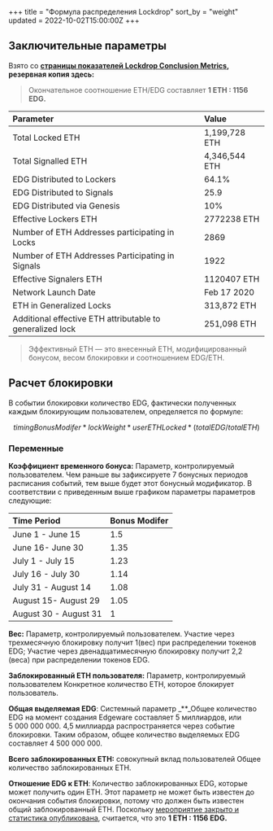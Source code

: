 +++
title = "Формула распределения Lockdrop"
sort_by = "weight"
updated = 2022-10-02T15:00:00Z
+++

## Заключительные параметры

Взято со [**страницы показателей Lockdrop Conclusion Metrics**](https://commonwealth.im/edgeware/stats)**, резервная копия здесь:**

>Окончательное соотношение ETH/EDG составляет **1 ETH : 1156 EDG.**

| Parameter                                                 | Value         |
|:--------------------------------------------------------- |:------------- |
| Total Locked ETH                                          | 1,199,728 ETH |
| Total Signalled ETH                                       | 4,346,544 ETH |
| EDG Distributed to Lockers                                | 64.1%         |
| EDG Distributed to Signals                                | 25.9          |
| EDG Distributed via Genesis                               | 10%           |
| Effective Lockers ETH                                     | 2772238 ETH   |
| Number of ETH Addresses participating in Locks            | 2869          |
| Number of ETH Addresses Participating in Signals          | 1922          |
| Effective Signalers ETH                                   | 1120407 ETH   |
| Network Launch Date                                       | Feb 17 2020   |
| ETH in Generalized Locks                                  | 313,872 ETH   |
| Additional effective ETH attributable to generalized lock | 251,098 ETH   |

>Эффективный ETH — это внесенный ETH, модифицированный бонусом, весом блокировки и соотношением EDG/ETH.

## Расчет блокировки

В событии блокировки количество EDG, фактически полученных каждым блокирующим пользователем, определяется по формуле:

$$
timingBonusModifer * lockWeight * userETHLocked*(totalEDG/totalETH)
$$

### Переменные

**Коэффициент временного бонуса:** Параметр, контролируемый пользователем.
Чем раньше вы зафиксируете 7 бонусных периодов расписания событий, тем выше будет этот бонусный модификатор. В соответствии с приведенным выше графиком параметры параметров следующие:

| Time Period           | Bonus Modifer |
|:--------------------- |:------------- |
| June 1 - June 15      | 1.5           |
| June 16- June 30      | 1.35          |
| July 1 - July 15      | 1.23          |
| July 16 - July 30     | 1.14          |
| July 31 - August 14   | 1.08          |
| August 15- August 29  | 1.05          |
| August 30 - August 31 | 1             |

**Вес:** Параметр, контролируемый пользователем.
Участие через трехмесячную блокировку получит 1\(вес\) при распределении токенов EDG; Участие через двенадцатимесячную блокировку получит 2,2 \(веса\) при распределении токенов EDG.

**Заблокированный ETH пользователя:** Параметр, контролируемый пользователем
Конкретное количество ETH, которое блокирует пользователь.

**Общая выделяемая EDG**: Системный параметр
\_\*\*\_Общее количество EDG на момент создания Edgeware составляет 5 миллиардов, или 5 000 000 000. 4,5 миллиарда распространяется через событие блокировки. Таким образом, общее количество выделяемых EDG составляет 4 500 000 000.

**Всего заблокированных ETH:** совокупный вклад пользователей
Общее количество заблокированных ETH.

**Отношение EDG к ETH**:
Количество заблокированных EDG, которые может получить один ETH. Этот параметр не может быть известен до окончания события блокировки, потому что должен быть известен общий заблокированный ETH. Поскольку [мероприятие закрыто и статистика опубликована](https://commonwealth.im/edgeware/stats), считается, что это **1 ETH : 1156 EDG.**
